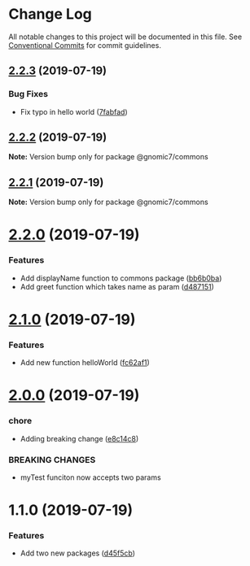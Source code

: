 # Change Log

All notable changes to this project will be documented in this file.
See [Conventional Commits](https://conventionalcommits.org) for commit guidelines.

## [2.2.3](https://github.com/gnomic7/lerna-versioning/compare/@gnomic7/commons@2.2.2...@gnomic7/commons@2.2.3) (2019-07-19)


### Bug Fixes

* Fix typo in hello world ([7fabfad](https://github.com/gnomic7/lerna-versioning/commit/7fabfad))





## [2.2.2](https://github.com/gnomic7/lerna-versioning/compare/@gnomic7/commons@2.2.1...@gnomic7/commons@2.2.2) (2019-07-19)

**Note:** Version bump only for package @gnomic7/commons





## [2.2.1](https://github.com/gnomic7/lerna-versioning/compare/@gnomic7/commons@2.2.0...@gnomic7/commons@2.2.1) (2019-07-19)

**Note:** Version bump only for package @gnomic7/commons





# [2.2.0](https://github.com/gnomic7/lerna-versioning/compare/@gnomic7/commons@2.1.0...@gnomic7/commons@2.2.0) (2019-07-19)


### Features

* Add displayName function to commons package ([bb6b0ba](https://github.com/gnomic7/lerna-versioning/commit/bb6b0ba))
* Add greet function which takes name as param ([d487151](https://github.com/gnomic7/lerna-versioning/commit/d487151))





# [2.1.0](https://github.com/gnomic7/lerna-versioning/compare/@gnomic7/commons@2.0.0...@gnomic7/commons@2.1.0) (2019-07-19)


### Features

* Add new function helloWorld ([fc62af1](https://github.com/gnomic7/lerna-versioning/commit/fc62af1))





# [2.0.0](https://github.com/gnomic7/lerna-versioning/compare/@gnomic7/commons@1.1.0...@gnomic7/commons@2.0.0) (2019-07-19)


### chore

* Adding breaking change ([e8c14c8](https://github.com/gnomic7/lerna-versioning/commit/e8c14c8))


### BREAKING CHANGES

* myTest funciton now accepts two params





# 1.1.0 (2019-07-19)


### Features

* Add two new packages ([d45f5cb](https://github.com/gnomic7/lerna-versioning/commit/d45f5cb))
